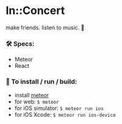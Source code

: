 # In::Concert

make friends. listen to music. 👯

### 🛠 Specs:
  * Meteor
  * React


### 📲 To install / run / build:
  * install [meteor](https://www.meteor.com/install)
  * for web: `$ meteor`
  * for iOS simulator: `$ meteor run ios`
  * for iOS Xcode: `$ meteor run ios-device`
